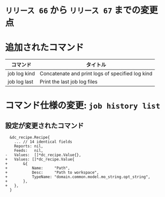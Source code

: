 # `リリース 66` から `リリース 67` までの変更点

# 追加されたコマンド

| コマンド     | タイトル                                         |
|--------------|--------------------------------------------------|
| job log kind | Concatenate and print logs of specified log kind |
| job log last | Print the last job log files                     |


# コマンド仕様の変更: `job history list`


## 設定が変更されたコマンド


```
  &dc_recipe.Recipe{
  	... // 14 identical fields
  	Reports: nil,
  	Feeds:   nil,
- 	Values:  []*dc_recipe.Value{},
+ 	Values: []*dc_recipe.Value{
+ 		&{
+ 			Name:     "Path",
+ 			Desc:     "Path to workspace",
+ 			TypeName: "domain.common.model.mo_string.opt_string",
+ 		},
+ 	},
  }
```
